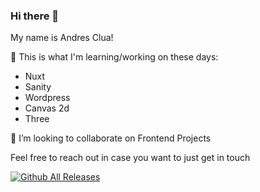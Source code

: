### Hi there 👋

My name is Andres Clua!

🤔 This is what I'm learning/working on these days:
 - Nuxt
 - Sanity
 - Wordpress
 - Canvas 2d
 - Three

👯 I’m looking to collaborate on Frontend Projects 

Feel free to reach out in case you want to just get in touch

[![Github All Releases](https://img.shields.io/github/downloads/andresclua/es6-js-utilities/total.svg)]()


